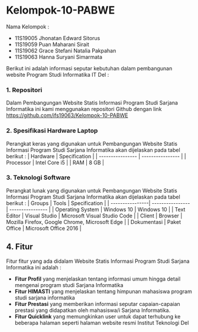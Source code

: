# Kelompok-10-PABWE

Nama Kelompok :
* 11S19005 Jhonatan Edward Sitorus
* 11S19059 Puan Maharani Sirait 
* 11S19062 Grace Stefani Natalia Pakpahan 
* 11S19063 Hanna Suryani Simarmata 

Berikut ini adalah informasi seputar kebutuhan dalam pembangunan website Program Studi Informatika IT Del :
### 1. Repositori 
Dalam Pembangungan Website Statis Informasi Program Studi Sarjana Informatika ini kami menggunakan repositori Github dengan link https://github.com/ifs19063/Kelompok-10-PABWE

### 2. Spesifikasi Hardware Laptop
Perangkat keras yang digunakan untuk Pembangungan Website Statis Informasi Program Studi Sarjana Informatika akan dijelaskan pada tabel berikut :
| Hardware | Specification |
| ---------------- | ---------------- |
| Processor | Intel Core i5 |
| RAM | 8 GB |

### 3. Teknologi Software
Perangkat lunak yang digunakan untuk Pembangungan Website Statis Informasi Program Studi Sarjana Informatika akan dijelaskan pada tabel berikut :
| Groups | Tools | Specification |
| ----------------| ---------------- | ---------------- |
| Operating System | Windows 10 | Windows 10 |
| Text Editor | Visual Studio | Microsoft Visual Studio Code |
| Client | Browser | Mozilla Firefox, Google Chrome, Microsoft Edge |
| Dokumentasi | Paket Office | Microsoft Office 2016 |

## 4. Fitur
Fitur fitur yang ada didalam Website Statis Informasi Program Studi Sarjana Informatika ini adalah :
* __Fitur Profil__ yang menjelaskan tentang informasi umum hingga detail mengenai program studi Sarjana Informatika
* __Fitur HIMASTI__ yang menjelaskan tentang himpunan mahasiswa program studi sarjana informatika
* __Fitur Prestasi__ yang memberikan informasi seputar capaian-capaian prestasi yang didapatkan oleh mahasiswa/i Sarjana Informatika.
* __Fitur Quicklink__ yang memungkinkan user untuk dapat terhubung ke beberapa halaman seperti halaman website resmi Institut Teknologi Del
